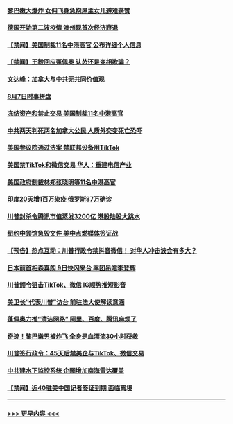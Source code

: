 #### [黎巴嫩大爆炸 女佣飞身急抱屋主女儿避难获赞](../pages/prog202/a102912912.md?t=08081051) 
#### [德国开始第二波疫情 澳州现首次经济衰退](../pages/prog202/a102913251.md?t=08081051) 
#### [【禁闻】美国制裁11名中港高官 公布详细个人信息](../pages/prog202/a102913237.md?t=08081051) 
#### [【禁闻】王毅回应蓬佩奥 认怂还是变相欺骗？](../pages/prog202/a102913243.md?t=08081051) 
#### [文达峰：加拿大与中共无共同价值观](../pages/prog202/a102913241.md?t=08081051) 
#### [8月7日时事拼盘](../pages/prog202/a102913233.md?t=08081051) 
#### [冻结资产和禁止交易 美国制裁11名中港高官](../pages/prog202/a102913220.md?t=08081051) 
#### [中共两天判死两名加拿大公民 人质外交变死亡恐吓](../pages/prog202/a102913205.md?t=08081051) 
#### [美国参议院通过法案 禁联邦设备用TikTok](../pages/prog202/a102913069.md?t=08081051) 
#### [美国禁TikTok和微信交易 华人：重建电信产业](../pages/prog202/a102913172.md?t=08081051) 
#### [美国政府制裁林郑张晓明等11名中港高官](../pages/prog202/a102913140.md?t=08081051) 
#### [印度20天增1百万染疫 俄罗斯87万确诊](../pages/prog202/a102913042.md?t=08081051) 
#### [川普封杀令腾讯市值蒸发3200亿 港股陆股大跳水](../pages/prog202/a102913010.md?t=08081051) 
#### [纽约中领馆急毁文件 美中点燃媒体签证战](../pages/prog202/a102913012.md?t=08081051) 
#### [【预告】热点互动：川普行政令禁抖音微信！ 对华人冲击波会有多大？](../pages/prog202/a102913023.md?t=08081051) 
#### [日本前首相森喜朗 9日快闪来台 率团吊唁李登辉](../pages/prog202/a102913006.md?t=08081051) 
#### [川普颁令狙击TikTok、微信 IG顺势推短影音](../pages/prog202/a102912990.md?t=08081051) 
#### [美卫长“代表川普”访台 前驻法大使解读意涵](../pages/prog202/a102912989.md?t=08081051) 
#### [蓬佩奥力推“清洁网路” 阿里、百度、腾讯麻烦了](../pages/prog202/a102912825.md?t=08081051) 
#### [奇迹！黎巴嫩男被炸飞 全身是血漂流30小时获救](../pages/prog202/a102912784.md?t=08081051) 
#### [川普签行政令：45天后禁美企与TikTok、微信交易](../pages/prog202/a102912690.md?t=08081051) 
#### [中共建水下监控系统 企图增加南海雷达覆盖](../pages/prog202/a102912578.md?t=08081051) 
#### [【禁闻】近40驻美中国记者签证到期 面临离境](../pages/prog202/a102912463.md?t=08081051) 

----
#### [ >>> 更早内容 <<< ](../indexes/prog202-earlier.md)
